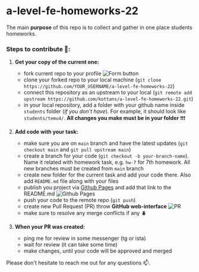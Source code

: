 # a-level-fe-homeworks-22

The main **purpose** of this repo is to collect and gather in one place students homeworks.

### Steps to contribute 📄:

1. **Get your copy of the current one:**

   - fork current repo to your profile ![Form button](https://github.com/Temu4/a-level-fe-homeworks-22/blob/main/img/fork-repo.png)
   - clone your forked repo to your local machine (`git clone https://github.com/YOUR_USERNAME/a-level-fe-homeworks-22`)
   - connect this repository as an upstream to your local (`git remote add upstream https://github.com/kottans/a-level-fe-homeworks-22.git`)
   - in your local repository, add a folder with your github name inside `students` folder (_if you don't have_). For example, it should look like `students/temu4/`. **All changes you make must be in your folder** ❗❗❗

2. **Add code with your task:**

   - make sure you are on `main` branch and have the latest updates (`git checkout main` and `git pull upstream main`)
   - create a branch for your code (`git checkout -b your-branch-name`). Name it related with homework task, e.g. `hw-7` for 7th homework. All new branches must be created from `main` branch
   - create new folder for the current task and add your code there. Also add `README.md` file along with your files
   - publish you project via [Github Pages](https://docs.github.com/en/pages/getting-started-with-github-pages/creating-a-github-pages-site#creating-your-site) and add that link to the README.md ![Github Pages](https://github.com/Temu4/a-level-fe-homeworks-22/blob/main/img/publish-on-pithub-pages.png)
   - push your code to the remote repo (`git push`)
   - create new Pull Request (PR) throw **GitHub web-interface** ![PR](https://github.com/Temu4/a-level-fe-homeworks-22/blob/main/img/pr.png)
   - make sure to resolve any merge conflicts if any 🪲

3. **When your PR was created:**
   - ping me for review in some messenger (tg or ista)
   - wait for review (it can take some time)
   - make changes, until your code will be approved and merged

Please don't hesitate to reach me out for any questions 📫.
